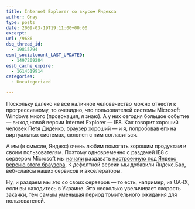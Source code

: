 ```yaml
---
title: Internet Explorer со вкусом Яндекса
author: Gray
type: posts
date: 2009-03-19T19:11:00+00:00
excerpt:
url: /9686
dsq_thread_id:
  - 19815794
esml_socialcount_LAST_UPDATED:
  - 1497209284
essb_cache_expire:
  - 1614519914
categories:
  - Uncategorized

---
```








Поскольку далеко не все наличное человечество можно отнести к прогрессивному, то очевидно, что пользователей системы Microsoft Windows много (провокация, я знаю). А у них сегодня большое событие &#8212; выход новой версии Internet Explorer &#8212; IE8. Как говорит хороший человек Петя Диденко, браузер хороший &#8212; и я, попробовав его на виртуальных системах, склонен с ним согласиться.

А мы (в смысле, Яндекс) очень любим помогать хорошим продуктам и своим пользователям. Поэтому одновременно с раздачей IE8 с сервером Microsoft мы [начали][1] раздавать [настроенную под Яндекс версию этого браузера][2]. К дефолтной версии мы добавили Яндекс.Бар, веб-слайсы наших сервисов и акселераторы.

Ну, и раздаем мы это со своих серверов &#8212; то есть, например, из UA-IX, если вы находитесь в Украине. Это несколько увеличивает скорость закачки, тем самым уменьшая период томительного ожидания для пользователей.

 [1]: http://clubs.ya.ru/company/replies.xml?item_no=15462
 [2]: http://ie.yandex.ru/